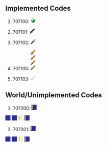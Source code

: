 ## Implemented Codes
1. 707100: <img src="assets\xmg\textures\item\ability.png" width="16"/>

2. 707101: <img src="assets\xmg\textures\item\weapons\spooky.png" width="16"/>

3. 707102: <img src="assets\xmg\textures\item\weapons\fractured.png" width="16"/>

4. 707105: <img src="assets\xmg\textures\item\weapons\impact.png" width="16"/>

5. 707103: <img src="assets\xmg\textures\item\weapons\shredded.png" width="16"/>


## World/Unimplemented Codes
1. 707000: <img src="assets\xmg\textures\item\book\book_top.png" width="16"/>
<img src="assets\xmg\textures\item\book\book_spine.png" width="16"/>
<img src="assets\xmg\textures\item\book\book_bottom.png" width="16"/>
<img src="assets\xmg\textures\item\book\book_paper.png" width="16"/>
<img src="assets\xmg\textures\item\book\book_top.png" width="16"/>

2. 707001: <img src="assets\xmg\textures\item\book\book_top.png" width="16"/>
<img src="assets\xmg\textures\item\book\book_spine.png" width="16"/>
<img src="assets\xmg\textures\item\book\book_bottom.png" width="16"/>
<img src="assets\xmg\textures\item\book\book_paper.png" width="16"/>
<img src="assets\xmg\textures\item\book\book_top.png" width="16"/>

